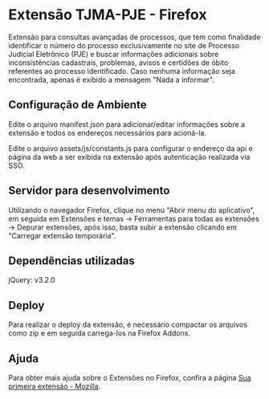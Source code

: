 # Extensão TJMA-PJE - Firefox

Extensão para consultas avançadas de processos, que tem como finalidade identificar o número do processo exclusivamente no site de Processo Judicial Eletrônico (PJE) e buscar informações adicionais sobre inconsistências cadastrais, problemas, avisos e certidões de óbito referentes ao processo identificado. Caso nenhuma informação seja encontrada, apenas é exibido a mensagem "Nada a informar".

## Configuração de Ambiente

Edite o arquivo manifest.json para adicionar/editar informações sobre a extensão e todos os endereços necessários para acioná-la.

Edite o arquivo assets/js/constants.js para configurar o endereço da api e página da web a ser exibida na extensão após autenticação realizada via SSO.

## Servidor para desenvolvimento

Utilizando o navegador Firefox, clique no menu "Abrir menu do aplicativo", em seguida em Extensões e temas -> Ferramentas para todas as extensões -> Depurar extensões, após isso, basta subir a extensão clicando em "Carregar extensão temporária".

## Dependências utilizadas

jQuery: v3.2.0

## Deploy

Para realizar o deploy da extensão, é necessário compactar os arquivos como zip e em seguida carrega-los na Firefox Addons.

## Ajuda

Para obter mais ajuda sobre o Extensões no Firefox, confira a página [Sua primeira extensão - Mozilla](https://developer.mozilla.org/pt-BR/docs/Mozilla/Add-ons/WebExtensions/Your_first_WebExtension).
